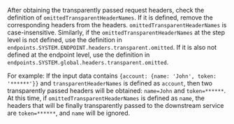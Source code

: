 After obtaining the transparently passed request headers, check the definition of `omittedTransparentHeaderNames`. If it is defined,
remove the corresponding headers from the headers. `omittedTransparentHeaderNames` is case-insensitive. Similarly, if the
`omittedTransparentHeaderNames` at the step level is not defined, use the definition in
`endpoints.SYSTEM.ENDPOINT.headers.transparent.omitted`. If it is also not defined at the endpoint level, use the definition in
`endpoints.SYSTEM.global.headers.transparent.omitted`.

For example:
If the input data contains `{account: {name: 'John', token: '******'}}` and `transparentHeaderNames` is defined as `account`, then two
transparently passed headers will be obtained: `name=John` and `token=******`. At this time, if `omittedTransparentHeaderNames` is defined
as `name`, the headers that will be finally transparently passed to the downstream service are `token=******`, and `name` will be ignored.
